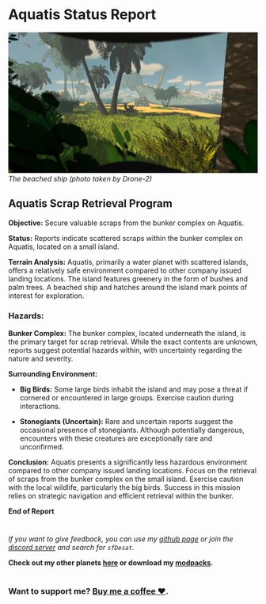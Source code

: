 # Aquatis Status Report
![Screenshot_4](https://raw.githubusercontent.com/sfDesat/Aquatis/main/Screenshots/4.png "4")  
_The beached ship (photo taken by Drone-2)_

## **Aquatis Scrap Retrieval Program**

**Objective:** Secure valuable scraps from the bunker complex on Aquatis.

**Status:** Reports indicate scattered scraps within the bunker complex on Aquatis, located on a small island.

**Terrain Analysis:**
Aquatis, primarily a water planet with scattered islands, offers a relatively safe environment compared to other company issued landing locations. The island features greenery in the form of bushes and palm trees. A beached ship and hatches around the island mark points of interest for exploration.

### **Hazards:**

**Bunker Complex:**
The bunker complex, located underneath the island, is the primary target for scrap retrieval. While the exact contents are unknown, reports suggest potential hazards within, with uncertainty regarding the nature and severity.

**Surrounding Environment:**
- **Big Birds:**
Some large birds inhabit the island and may pose a threat if cornered or encountered in large groups. Exercise caution during interactions.

- **Stonegiants (Uncertain):**
Rare and uncertain reports suggest the occasional presence of stonegiants. Although potentially dangerous, encounters with these creatures are exceptionally rare and unconfirmed.

**Conclusion:**
Aquatis presents a significantly less hazardous environment compared to other company issued landing locations. Focus on the retrieval of scraps from the bunker complex on the small island. Exercise caution with the local wildlife, particularly the big birds. Success in this mission relies on strategic navigation and efficient retrieval within the bunker.

**End of Report**

# 

_If you want to give feedback, you can use my [github page](https://github.com/sfDesat/Aquatis/issues) or join the [discord server](https://discord.gg/lcmod) and search for `sfDesat`._

**Check out my other planets [here](https://thunderstore.io/c/lethal-company/p/sfDesat/) or download my [modpacks](https://thunderstore.io/c/lethal-company/p/sfDesat/?section=modpacks).**
#
### Want to support me? [Buy me a coffee ❤️](https://www.buymeacoffee.com/sfdesat).
